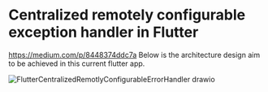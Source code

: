 # Centralized remotely configurable exception handler in Flutter

https://medium.com/p/8448374ddc7a
Below is the architecture design aim to be achieved in this current flutter app.

![FlutterCentralizedRemotlyConfigurableErrorHandler drawio](https://github.com/DavidGrunheidt/flutter-centralized-exception-handler-example/assets/26250624/4165781f-7bef-4cd0-8e7d-b9f0d7b021a4)
